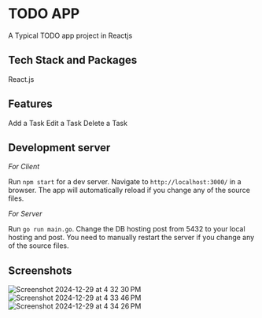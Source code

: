 # TODO APP

A Typical TODO app project in Reactjs

## Tech Stack and Packages

React.js

## Features

Add a Task
Edit a Task
Delete a Task

## Development server

*For Client* 

Run `npm start` for a dev server. Navigate to `http://localhost:3000/` in a browser. The app will automatically reload if you change any of the source files.

*For Server*

Run `go run main.go`. Change the DB hosting post from 5432 to your local hosting and post. You need to manually restart the server if you change any of the source files.

## Screenshots

![Screenshot 2024-12-29 at 4 32 30 PM](https://github.com/user-attachments/assets/e15f78cf-9467-4c9f-8e67-15e2da37c6ee)
![Screenshot 2024-12-29 at 4 33 46 PM](https://github.com/user-attachments/assets/354d59d0-4c6f-4fc7-82a6-fcbccb6cf6fa)
![Screenshot 2024-12-29 at 4 34 26 PM](https://github.com/user-attachments/assets/adb3953d-e6a4-4e10-9607-7ad760f63c0c)
